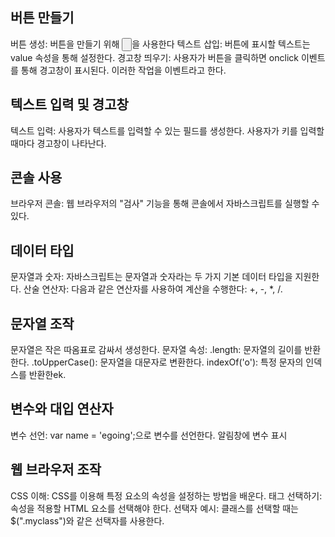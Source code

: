 버튼 만들기
---------------
버튼 생성: 버튼을 만들기 위해 <input type="button">을 사용한다
텍스트 삽입: 버튼에 표시할 텍스트는 value 속성을 통해 설정한다.
경고창 띄우기: 사용자가 버튼을 클릭하면 onclick 이벤트를 통해 경고창이 표시된다. 이러한 작업을 이벤트라고 한다.

텍스트 입력 및 경고창
-------------------------
텍스트 입력: 사용자가 텍스트를 입력할 수 있는 필드를 생성한다.
사용자가 키를 입력할 때마다 경고창이 나타난다.

콘솔 사용
---------
브라우저 콘솔: 웹 브라우저의 "검사" 기능을 통해 콘솔에서 자바스크립트를 실행할 수 있다.

데이터 타입
-----------
문자열과 숫자: 자바스크립트는 문자열과 숫자라는 두 가지 기본 데이터 타입을 지원한다.
산술 연산자: 다음과 같은 연산자를 사용하여 계산을 수행한다: +, -, *, /.

문자열 조작
------------
문자열은 작은 따옴표로 감싸서 생성한다.
문자열 속성:
.length: 문자열의 길이를 반환한다.
.toUpperCase(): 문자열을 대문자로 변환한다.
indexOf('o'): 특정 문자의 인덱스를 반환한ek.

변수와 대입 연산자
--------
변수 선언: var name = 'egoing';으로 변수를 선언한다.
알림창에 변수 표시

웹 브라우저 조작
-----
CSS 이해: CSS를 이용해 특정 요소의 속성을 설정하는 방법을 배운다.
태그 선택하기: 속성을 적용할 HTML 요소를 선택해야 한다.
선택자 예시: 클래스를 선택할 때는 $(".myclass")와 같은 선택자를 사용한다.

